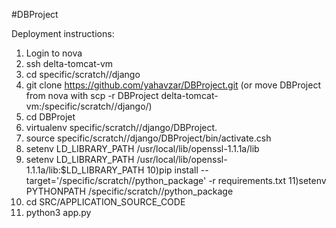 #DBProject


Deployment instructions:
1) Login to nova
2) ssh delta-tomcat-vm
3) cd specific/scratch/<userName>/django
4) git clone https://github.com/yahavzar/DBProject.git (or move DBProject from nova with
scp -r DBProject delta-tomcat-vm:/specific/scratch/<userName>/django/)
5) cd DBProjet
6) virtualenv specific/scratch/<userName>/django/DBProject.
7) source specific/scratch/<userName>/django/DBProject/bin/activate.csh
8) setenv LD_LIBRARY_PATH /usr/local/lib/openssl-1.1.1a/lib
9) setenv LD_LIBRARY_PATH /usr/local/lib/openssl-1.1.1a/lib:$LD_LIBRARY_PATH
10)pip install --target='/specific/scratch/<userName>/python_package' -r requirements.txt
11)setenv PYTHONPATH /specific/scratch/<userName>/python_package
12) cd SRC/APPLICATION_SOURCE_CODE
13) python3 app.py
